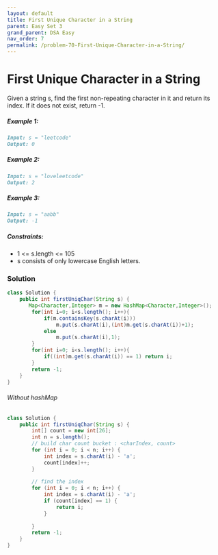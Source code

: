 ```yaml
---
layout: default
title: First Unique Character in a String
parent: Easy Set 3
grand_parent: DSA Easy
nav_order: 7
permalink: /problem-70-First-Unique-Character-in-a-String/
---
```

# First Unique Character in a String
Given a string s, find the first non-repeating character in it and return its index. If it does not exist, return -1.

##### Example 1:
```markdown
Input: s = "leetcode"
Output: 0
```
##### Example 2:
```markdown
Input: s = "loveleetcode"
Output: 2
```
##### Example 3:
```markdown
Input: s = "aabb"
Output: -1
```
##### Constraints:
* 1 <= s.length <= 105
* s consists of only lowercase English letters.

### Solution
```java
class Solution {
    public int firstUniqChar(String s) {
       Map<Character,Integer> m = new HashMap<Character,Integer>();
        for(int i=0; i<s.length(); i++){
            if(m.containsKey(s.charAt(i)))
                m.put(s.charAt(i),(int)m.get(s.charAt(i))+1);
            else
                m.put(s.charAt(i),1);
        }
        for(int i=0; i<s.length(); i++){
            if((int)m.get(s.charAt(i)) == 1) return i;
        }
        return -1;
    }
}
```
###### Without hashMap
```java
class Solution {
    public int firstUniqChar(String s) {
        int[] count = new int[26];
        int n = s.length();
        // build char count bucket : <charIndex, count>
        for (int i = 0; i < n; i++) {            
            int index = s.charAt(i) - 'a';
            count[index]++;
        }
        
        // find the index
        for (int i = 0; i < n; i++) {
            int index = s.charAt(i) - 'a';
            if (count[index] == 1) {
                return i;
            }
                
        }
        return -1;
    }
}
```